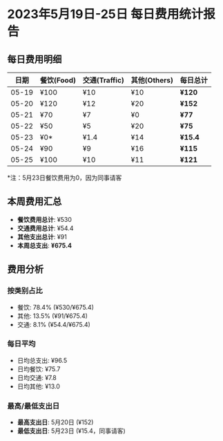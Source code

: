 # 2023年5月19日-25日 每日费用统计报告

## 每日费用明细

| 日期 | 餐饮(Food) | 交通(Traffic) | 其他(Others) | 每日总计 |
|------|------------|---------------|--------------|----------|
| 05-19 | ¥100 | ¥10 | ¥10 | **¥120** |
| 05-20 | ¥120 | ¥12 | ¥20 | **¥152** |
| 05-21 | ¥70 | ¥7 | ¥0 | **¥77** |
| 05-22 | ¥50 | ¥5 | ¥20 | **¥75** |
| 05-23 | ¥0* | ¥1.4 | ¥14 | **¥15.4** |
| 05-24 | ¥90 | ¥9 | ¥16 | **¥115** |
| 05-25 | ¥100 | ¥10 | ¥11 | **¥121** |

*注：5月23日餐饮费用为0，因为同事请客

## 本周费用汇总

- **餐饮费用总计**: ¥530
- **交通费用总计**: ¥54.4
- **其他支出总计**: ¥91
- **本周总支出**: **¥675.4**

## 费用分析

### 按类别占比
- 餐饮: 78.4% (¥530/¥675.4)
- 其他: 13.5% (¥91/¥675.4)
- 交通: 8.1% (¥54.4/¥675.4)

### 每日平均
- 日均总支出: ¥96.5
- 日均餐饮: ¥75.7
- 日均交通: ¥7.8
- 日均其他: ¥13.0

### 最高/最低支出日
- **最高支出日**: 5月20日 (¥152)
- **最低支出日**: 5月23日 (¥15.4，同事请客)